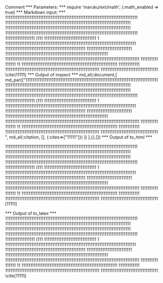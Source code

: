 Comment
*** Parameters: ***
require 'maruku/ext/math'; {:math_enabled => true}
*** Markdown input: ***
1111111111111111111111111111111111111111111111111111111111111111111111111111
111111111111111111111111111111111111111111111111111111111111111111111111
111111111111111111111111111111111111111111111111111111111111111111111111
1111111111111111111111111111111111111111111111111111111111111111111111111111
11111111111111111 (111
111111111111111111111111111111
1 
111111111111111111111111111111111111111111111111111111111111111111111111111
1111111111111111111111111111111111111111111111
11111111111111111111111111
11111111111111111111111111111111111111111111111111111111111 
11111111111111111111111111111111111111111111111111111111111111111111111111111
1111111111 111111 11 1111111111111111111111111111111111111111111111111111111
111111111111
111111111111111111111111111111111111111111111111111111
111111111111111111111111111111111 \cite{11111}
*** Output of inspect ***
md_el(:document,[
        md_par(["1111111111111111111111111111111111111111111111111111111111111111111111111111 111111111111111111111111111111111111111111111111111111111111111111111111 111111111111111111111111111111111111111111111111111111111111111111111111 1111111111111111111111111111111111111111111111111111111111111111111111111111 11111111111111111 (111 111111111111111111111111111111 1 111111111111111111111111111111111111111111111111111111111111111111111111111 1111111111111111111111111111111111111111111111 11111111111111111111111111 11111111111111111111111111111111111111111111111111111111111 11111111111111111111111111111111111111111111111111111111111111111111111111111 1111111111 111111 11 1111111111111111111111111111111111111111111111111111111 111111111111 111111111111111111111111111111111111111111111111111111 111111111111111111111111111111111 ",
		md_el(:citation, [], {:cites=>["11111"]})
		])
],{},[])
*** Output of to_html ***
<p>1111111111111111111111111111111111111111111111111111111111111111111111111111 111111111111111111111111111111111111111111111111111111111111111111111111 111111111111111111111111111111111111111111111111111111111111111111111111 1111111111111111111111111111111111111111111111111111111111111111111111111111 11111111111111111 (111 111111111111111111111111111111 1 111111111111111111111111111111111111111111111111111111111111111111111111111 1111111111111111111111111111111111111111111111 11111111111111111111111111 11111111111111111111111111111111111111111111111111111111111 11111111111111111111111111111111111111111111111111111111111111111111111111111 1111111111 111111 11 1111111111111111111111111111111111111111111111111111111 111111111111 111111111111111111111111111111111111111111111111111111 111111111111111111111111111111111 <span class="maruku-citation">[11111]</span></p>
*** Output of to_latex ***
1111111111111111111111111111111111111111111111111111111111111111111111111111 111111111111111111111111111111111111111111111111111111111111111111111111 111111111111111111111111111111111111111111111111111111111111111111111111 1111111111111111111111111111111111111111111111111111111111111111111111111111 11111111111111111 (111 111111111111111111111111111111 1 111111111111111111111111111111111111111111111111111111111111111111111111111 1111111111111111111111111111111111111111111111 11111111111111111111111111 11111111111111111111111111111111111111111111111111111111111 11111111111111111111111111111111111111111111111111111111111111111111111111111 1111111111 111111 11 1111111111111111111111111111111111111111111111111111111 111111111111 111111111111111111111111111111111111111111111111111111 111111111111111111111111111111111 \cite{11111}